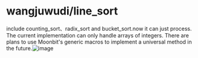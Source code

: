 # wangjuwudi/line_sort

include counting_sort、radix_sort and bucket_sort.now it can just process.
The current implementation can only handle arrays of integers. There are plans to use Moonbit's generic macros to implement a universal method in the future.![image](https://github.com/user-attachments/assets/cbecbd39-a09a-435c-97b9-95283e108c38)

